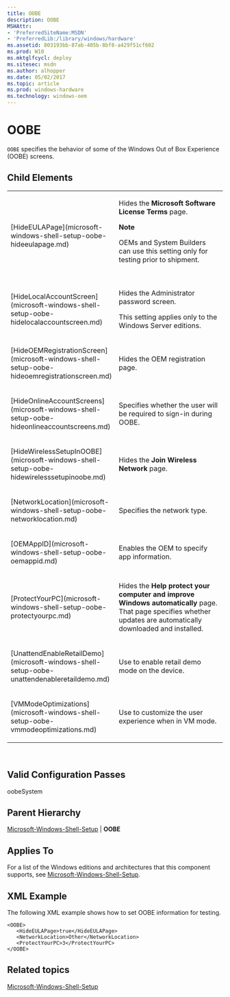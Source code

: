 ```yaml
---
title: OOBE
description: OOBE
MSHAttr:
- 'PreferredSiteName:MSDN'
- 'PreferredLib:/library/windows/hardware'
ms.assetid: 803193bb-87ab-405b-8bf8-a429f51cf602
ms.prod: W10
ms.mktglfcycl: deploy
ms.sitesec: msdn
ms.author: alhopper
ms.date: 05/02/2017
ms.topic: article
ms.prod: windows-hardware
ms.technology: windows-oem
---
```


# OOBE


`OOBE` specifies the behavior of some of the Windows Out of Box Experience (OOBE) screens. 

## Child Elements


<table>
<colgroup>
<col width="50%" />
<col width="50%" />
</colgroup>
<tbody>
<tr class="odd">
<td><p>[HideEULAPage](microsoft-windows-shell-setup-oobe-hideeulapage.md)</p></td>
<td><p>Hides the <strong>Microsoft Software License Terms</strong> page.</p>
<div class="alert">
<strong>Note</strong>  
<p>OEMs and System Builders can use this setting only for testing prior to shipment.</p>
</div>
<div>
 
</div></td>
</tr>
<tr class="even">
<td><p>[HideLocalAccountScreen](microsoft-windows-shell-setup-oobe-hidelocalaccountscreen.md)</p></td>
<td><p>Hides the Administrator password screen.</p>
<p>This setting applies only to the Windows Server editions.</p></td>
</tr>
<tr class="odd">
<td><p>[HideOEMRegistrationScreen](microsoft-windows-shell-setup-oobe-hideoemregistrationscreen.md)</p></td>
<td><p>Hides the OEM registration page.</p></td>
</tr>
<tr class="even">
<td><p>[HideOnlineAccountScreens](microsoft-windows-shell-setup-oobe-hideonlineaccountscreens.md)</p></td>
<td><p>Specifies whether the user will be required to sign-in during OOBE.</p></td>
</tr>
<tr class="odd">
<td><p>[HideWirelessSetupInOOBE](microsoft-windows-shell-setup-oobe-hidewirelesssetupinoobe.md)</p></td>
<td><p>Hides the <strong>Join Wireless Network</strong> page.</p></td>
</tr>
<tr class="even">
<td><p>[NetworkLocation](microsoft-windows-shell-setup-oobe-networklocation.md)</p></td>
<td><p>Specifies the network type.</p></td>
</tr>
<tr class="odd">
<td><p>[OEMAppID](microsoft-windows-shell-setup-oobe-oemappid.md)</p></td>
<td><p>Enables the OEM to specify app information.</p></td>
</tr>
<tr class="even">
<td><p>[ProtectYourPC](microsoft-windows-shell-setup-oobe-protectyourpc.md)</p></td>
<td><p>Hides the <strong>Help protect your computer and improve Windows automatically</strong> page. That page specifies whether updates are automatically downloaded and installed.</p></td>
</tr>
<tr class="odd">
<td><p>[UnattendEnableRetailDemo](microsoft-windows-shell-setup-oobe-unattendenableretaildemo.md)</p></td>
<td><p>Use to enable retail demo mode on the device.</p></td>
</tr>
<tr class="even">
<td><p>[VMModeOptimizations](microsoft-windows-shell-setup-oobe-vmmodeoptimizations.md)</p></td>
<td><p>Use to customize the user experience when in VM mode.</p></td>
</tr>
</tbody>
</table>

 

## Valid Configuration Passes


oobeSystem

## Parent Hierarchy


[Microsoft-Windows-Shell-Setup](microsoft-windows-shell-setup.md) | **OOBE**

## Applies To


For a list of the Windows editions and architectures that this component supports, see [Microsoft-Windows-Shell-Setup](microsoft-windows-shell-setup.md).

## XML Example


The following XML example shows how to set OOBE information for testing.

``` syntax
<OOBE>
   <HideEULAPage>true</HideEULAPage>
   <NetworkLocation>Other</NetworkLocation>
   <ProtectYourPC>3</ProtectYourPC>
</OOBE>
```

## Related topics


[Microsoft-Windows-Shell-Setup](microsoft-windows-shell-setup.md)

 

 







